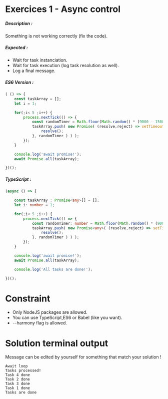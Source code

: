 # Exercices 1 - Async control 

##### Description : 

Something is not working correctly (fix the code).

##### Expected :
- Wait for task instanciation. 
- Wait for task execution (log task resolution as well).
- Log a final message.

##### ES6 Version : 

```js
( () => {
    const taskArray = [];
    let i = 1;

    for(;i< 5 ;i++) {
        process.nextTick(() => {
            const randomTimer = Math.floor(Math.random() * (9000 - 1500 + 1)) + 1500;
            taskArray.push( new Promise( (resolve,reject) => setTimeout( _ => {
                resolve();
            }, randomTimer ) ) );
        });
    }

    console.log('await promise!');
    await Promise.all(taskArray);

})();
```

##### TypeScript : 

```ts
(async () => {

    const taskArray : Promise<any>[] = [];
    let i: number = 1;

    for(;i< 5 ;i++) {
        process.nextTick(() => {
            const randomTimer: number = Math.floor(Math.random() * (9000 - 1500 + 1)) + 1500;
            taskArray.push( new Promise<any>( (resolve,reject) => setTimeout( _ => {
                resolve();
            }, randomTimer ) ) );
        });
    }

    console.log('await promise!');
    await Promise.all(taskArray);

    console.log('All tasks are done!');

})();
```

# Constraint 

- Only NodeJS packages are allowed.
- You can use TypeScript,ES6 or Babel (like you want).
- --harmony flag is allowed.

# Solution terminal output 

Message can be edited by yourself for something that match your solution !

```
Await loop
Tasks processed!
Task 4 done
Task 2 done
Task 3 done
Task 1 done
Tasks are done
```

